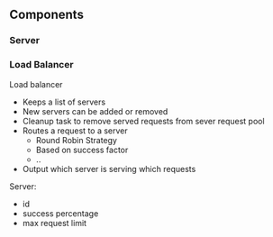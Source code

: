 ## Components

### Server

### Load Balancer

Load balancer
- Keeps a list of servers
- New servers can be added or removed
- Cleanup task to remove served requests from sever request pool
- Routes a request to a server
    - Round Robin Strategy
    - Based on success factor
    - .. 
- Output which server is serving which requests


Server:
- id
- success percentage
- max request limit
    